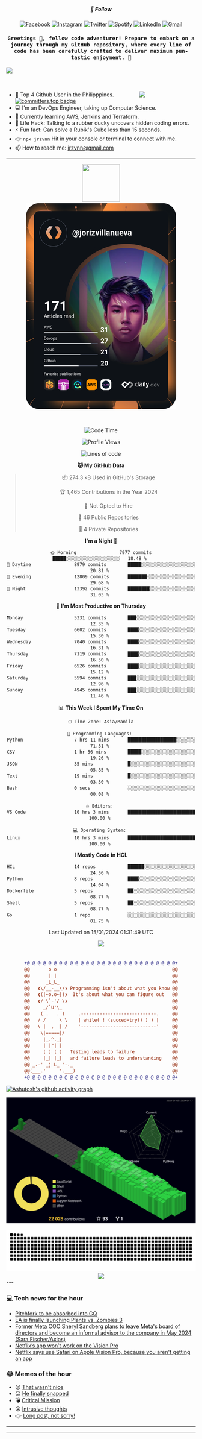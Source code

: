 <h5 align="center">💬 Follow</h5>
<div align="center">

[![Facebook](https://img.shields.io/badge/Facebook-%231877F2.svg?style=for-the-badge&logo=Facebook&logoColor=white)](https://www.facebook.com/Horisyo/)
[![Instagram](https://img.shields.io/badge/Instagram-%23E4405F.svg?style=for-the-badge&logo=Instagram&logoColor=white)](https://www.instagram.com/jrzvnn_/)
[![Twitter](https://img.shields.io/badge/Twitter-%231DA1F2.svg?style=for-the-badge&logo=Twitter&logoColor=white)](https://twitter.com/jrz_studies)
[![Spotify](https://img.shields.io/badge/Spotify-%231ED760.svg?style=for-the-badge&logo=Spotify&logoColor=white)](https://open.spotify.com/user/217td4qrc6mzqjodfalmzjpdi?si=b93099b9078c4ccb)
[![LinkedIn](https://img.shields.io/badge/LinkedIn-%230077B5.svg?style=for-the-badge&logo=LinkedIn&logoColor=white)](https://www.linkedin.com/in/jrz-vnn/)
[![Gmail](https://img.shields.io/badge/Gmail-D14836?style=for-the-badge&logo=gmail&logoColor=white)](mailto:jrzvnn@gmail.com)

</div>
<h4 align="center"><samp>Greetings 👋, fellow code adventurer! Prepare to embark on a journey through my GitHub repository, where every line of code has been carefully crafted to deliver maximum pun-tastic enjoyment. 🚀 </samp></h4>

<!--horizontal divider(gradiant)-->
<img src="https://user-images.githubusercontent.com/73097560/115834477-dbab4500-a447-11eb-908a-139a6edaec5c.gif">

&nbsp; 

<img align='right' src='https://github.com/Rishit-dagli/Rishit-dagli/blob/master/images/octocat-anime.gif' width='150"'>

- 🚀 Top 4 Github User in the Philipppines. [![committers.top badge](https://user-badge.committers.top/philippines/jrzvnn.svg)](https://user-badge.committers.top/philippines/USERNAME)
- 💻 I’m an DevOps Engineer, taking up Computer Science.
- 🤖 Currently learning AWS, Jenkins and Terraform.
- 🎯 Life Hack: Talking to a rubber ducky uncovers hidden coding errors.
- ⚡ Fun fact: Can solve a Rubik's Cube less than 15 seconds.
- 👉 `npx jrzvnn` Hit in your console or terminal to connect with me.
- 📫 How to reach me: jrzvnn@gmail.com

---

<!--🖼️OCTOCAT-->
<p align="center">

<img src="https://media.giphy.com/media/IP7sarl7C5lSFCw9rG/giphy.gif"  width="100px" height="100px">
<br />
<a href="https://app.daily.dev/jorizvillanueva"><img src="https://github.com/jrzvnn/jrzvnn/blob/main/devcard.svg" width="400" alt="Joriz Dev Card"/></a>
</p>

<br />
<div align="center">

<!--START_SECTION:waka-->
![Code Time](http://img.shields.io/badge/Code%20Time-241%20hrs%2054%20mins-blue)

![Profile Views](http://img.shields.io/badge/Profile%20Views-23-blue)

![Lines of code](https://img.shields.io/badge/From%20Hello%20World%20I%27ve%20Written-1.6%20million%20lines%20of%20code-blue)

**🐱 My GitHub Data** 

> 📦 274.3 kB Used in GitHub's Storage 
 > 
> 🏆 1,465 Contributions in the Year 2024
 > 
> 🚫 Not Opted to Hire
 > 
> 📜 46 Public Repositories 
 > 
> 🔑 4 Private Repositories 
 > 
**I'm a Night 🦉** 

```text
🌞 Morning                7977 commits        █████░░░░░░░░░░░░░░░░░░░░   18.48 % 
🌆 Daytime                8979 commits        █████░░░░░░░░░░░░░░░░░░░░   20.81 % 
🌃 Evening                12809 commits       ███████░░░░░░░░░░░░░░░░░░   29.68 % 
🌙 Night                  13392 commits       ████████░░░░░░░░░░░░░░░░░   31.03 % 
```
📅 **I'm Most Productive on Thursday** 

```text
Monday                   5331 commits        ███░░░░░░░░░░░░░░░░░░░░░░   12.35 % 
Tuesday                  6602 commits        ████░░░░░░░░░░░░░░░░░░░░░   15.30 % 
Wednesday                7040 commits        ████░░░░░░░░░░░░░░░░░░░░░   16.31 % 
Thursday                 7119 commits        ████░░░░░░░░░░░░░░░░░░░░░   16.50 % 
Friday                   6526 commits        ████░░░░░░░░░░░░░░░░░░░░░   15.12 % 
Saturday                 5594 commits        ███░░░░░░░░░░░░░░░░░░░░░░   12.96 % 
Sunday                   4945 commits        ███░░░░░░░░░░░░░░░░░░░░░░   11.46 % 
```


📊 **This Week I Spent My Time On** 

```text
🕑︎ Time Zone: Asia/Manila

💬 Programming Languages: 
Python                   7 hrs 11 mins       ██████████████████░░░░░░░   71.51 % 
CSV                      1 hr 56 mins        █████░░░░░░░░░░░░░░░░░░░░   19.26 % 
JSON                     35 mins             █░░░░░░░░░░░░░░░░░░░░░░░░   05.85 % 
Text                     19 mins             █░░░░░░░░░░░░░░░░░░░░░░░░   03.30 % 
Bash                     0 secs              ░░░░░░░░░░░░░░░░░░░░░░░░░   00.08 % 

🔥 Editors: 
VS Code                  10 hrs 3 mins       █████████████████████████   100.00 % 

💻 Operating System: 
Linux                    10 hrs 3 mins       █████████████████████████   100.00 % 
```

**I Mostly Code in HCL** 

```text
HCL                      14 repos            ██████░░░░░░░░░░░░░░░░░░░   24.56 % 
Python                   8 repos             ████░░░░░░░░░░░░░░░░░░░░░   14.04 % 
Dockerfile               5 repos             ██░░░░░░░░░░░░░░░░░░░░░░░   08.77 % 
Shell                    5 repos             ██░░░░░░░░░░░░░░░░░░░░░░░   08.77 % 
Go                       1 repo              ░░░░░░░░░░░░░░░░░░░░░░░░░   01.75 % 
```




 Last Updated on 15/01/2024 01:31:49 UTC
<!--END_SECTION:waka-->

<img src="https://wakatime.com/share/@jrzvnn/70a4618c-7cd9-4016-b7b9-eabe75c837ee.svg">

<br />
<br />

```diff
+@ @ @ @ @ @ @ @ @ @ @ @ @ @ @ @ @ @ @ @ @ @ @ @ @ @ @ @+
@@       o o                                           @@
@@       | |                                           @@
@@      _L_L_                                          @@
@@   ❮\/__-__\/❯ Programming isn't about what you know @@
@@   ❮(|~o.o~|)❯  It's about what you can figure out   @@
@@   ❮/ \`-'/ \❯                                       @@
@@     _/`U'\_                                         @@
@@    ( .   . )     .----------------------------.     @@
@@   / /     \ \    | while( ! (succed=try() ) ) |     @@
@@   \ |  ,  | /    '----------------------------'     @@
@@    \|=====|/                                        @@
@@     |_.^._|                                         @@
@@     | |"| |                                         @@
@@     ( ) ( )   Testing leads to failure              @@
@@     |_| |_|   and failure leads to understanding    @@
@@ _.-' _j L_ '-._                                     @@
@@(___.'     '.___)                                    @@
+@ @ @ @ @ @ @ @ @ @ @ @ @ @ @ @ @ @ @ @ @ @ @ @ @ @ @ @+

```

</div>




[![Ashutosh's github activity graph](https://github-readme-activity-graph.vercel.app/graph?username=jrzvnn&theme=github-compact)](https://github.com/ashutosh00710/github-readme-activity-graph)


![svg](profile-3d-contrib/profile-night-green.svg)

<div align="center">
<img src="https://github.com/jrzvnn/jrzvnn/blob/output/github-snake-dark.svg">
</div>

<div align=center>
<img align=center src=https://metrics.lecoq.io/jrzvnn?template=classic&isocalendar=1&languages=1&achievements=1&base=header%2C%20activity%2C%20community%2C%20repositories%2C%20metadata&base.indepth=false&base.hireable=false&base.skip=false&isocalendar=false&isocalendar.duration=full-year&languages=false&languages.limit=8&languages.threshold=0%25&languages.other=false&languages.colors=github&languages.sections=most-used&languages.indepth=false&languages.analysis.timeout=15&languages.analysis.timeout.repositories=7.5&languages.categories=markup%2C%20programming&languages.recent.categories=markup%2C%20programming&languages.recent.load=300&languages.recent.days=14&achievements=false&achievements.threshold=C&achievements.secrets=true&achievements.display=detailed&achievements.limit=0&config.timezone=Asia%2FManila)
</div>
<div align="left">
---

### 💻 Tech news for the hour

<!-- TECH:START -->
 - [Pitchfork to be absorbed into GQ](https://www.theverge.com/2024/1/17/24042208/pitchfork-to-be-absorbed-into-gq-layoffs)
 - [EA is finally launching Plants vs. Zombies 3](https://www.theverge.com/2024/1/17/24042133/ea-plants-vs-zombies-3-soft-launch)
 - [Former Meta COO Sheryl Sandberg plans to leave Meta&#39;s board of directors and become an informal advisor to the company in May 2024 &lpar;Sara Fischer/Axios&rpar;](http://www.techmeme.com/240117/p39#a240117p39)
 - [Netflix’s app won’t work on the Vision Pro](https://www.theverge.com/2024/1/17/24042179/netflix-apple-vision-pro-app)
 - [Netflix says use Safari on Apple Vision Pro, because you aren&#39;t getting an app](https://appleinsider.com/articles/24/01/17/netflix-says-use-safari-on-apple-vision-pro-because-you-arent-getting-an-app?utm_medium=rss)<!-- TECH:END -->

### 😂 Memes of the hour

<!-- MEMES:START -->
 - 😝 [That wasn&#39;t nice](http://9gag.com/gag/aBdpyXP)
 - 😝 [He finally snapped](http://9gag.com/gag/aVbAv6K)
 - 💣 [Critical Mission](http://9gag.com/gag/aNwNPZb)
 - 😝 [Intrusive thoughts](http://9gag.com/gag/aA0jQAL)
 - 👉 [Long post, not sorry!](http://9gag.com/gag/aDYy7PG)<!-- MEMES:END -->

---

---
